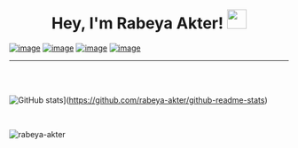 
<h1 align="center">Hey, I'm Rabeya Akter! <img src="https://media.giphy.com/media/hvRJCLFzcasrR4ia7z/giphy.gif" width="35"></h1>


[![image](https://img.shields.io/twitter/url?label=Rabeya%20Akter&logo=linkedin&style=social&url=https%3A%2F%2Fwww.linkedin.com%2Fhp%2F)](https://www.linkedin.com/in/rabeya-akter-4a3111174/)
[![image](https://img.shields.io/twitter/url?label=Rabeya%20Akter&logo=twitter&style=social&url=https%3A%2F%2Ftwitter.com%2FRabeyaA39672541)](https://twitter.com/RabeyaA39672541)
[![image](https://img.shields.io/twitter/url?label=Rabeya%20Akter&logo=google%20scholar&style=social&url=https%3A%2F%2Fscholar.google.com%2Fcitations%3Fhl%3Den%26user%3D3XYOK88AAAAJ)](https://scholar.google.com/citations?hl=en&user=3XYOK88AAAAJ)
[![image](https://img.shields.io/twitter/url?label=Rabeya%20Akter&logo=kaggle&style=social&url=https%3A%2F%2Fwww.kaggle.com%2F)](https://www.kaggle.com/rabeyaakter23)

-----

<br />

<br />

![GitHub stats](https://github-readme-stats.vercel.app/api?username=rabeya-akter)](https://github.com/rabeya-akter/github-readme-stats)

<br />

<p align="left"> <img src="https://komarev.com/ghpvc/?username=rabeya-akter&label=Profile%20views&color=0e75b6&style=flat" alt="rabeya-akter" /> </p>



 
 
 


